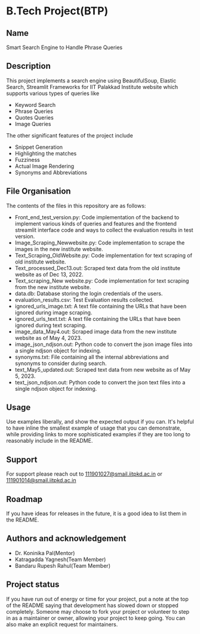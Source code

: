 # B.Tech Project(BTP)

## Name
Smart Search Engine to Handle Phrase Queries

## Description
This project implements a search engine using BeautifulSoup, Elastic Search, Streamlit Frameworks for IIT Palakkad Institute website which supports various types of queries like
- Keyword Search
- Phrase Queries
- Quotes Queries
- Image Queries

The other significant features of the project include
- Snippet Generation
- Highlighting the matches
- Fuzziness
- Actual Image Rendering
- Synonyms and Abbreviations

## File Organisation

The contents of the files in this repository are as follows:
- Front_end_test_version.py: Code implementation of the backend to implement various kinds of queries and features and the frontend streamlit interface code and ways to collect the evaluation results in test version.
- Image_Scraping_Newwebsite.py: Code implementation to scrape the images in the new institute website.
- Text_Scraping_OldWebsite.py: Code implementation for text scraping of old institute website.
- Text_processed_Dec13.out: Scraped text data from the old institute website as of Dec 13, 2022.
- Text_scraping_New website.py: Code implementation for text scraping from the new institute website.
- data.db: Database storing the login credentials of the users.
- evaluation_results.csv: Test Evaluation results collected.
- ignored_urls_image.txt: A text file containing the URLs that have been ignored during image scraping.
- ignored_urls_text.txt: A text file containing the URLs that have been ignored during text scraping.
- image_data_May4.out: Scraped image data from the new institute website as of May 4, 2023.
- image_json_ndjson.out: Python code to convert the json image files into a single ndjson object for indexing.
- synonyms.txt: File containing all the internal abbreviations and synonyms to consider during search.
- text_May5_updated.out: Scraped text data from new website as of May 5, 2023.
- text_json_ndjson.out: Python code to convert the json text files into a single ndjson object for indexing.


## Usage
Use examples liberally, and show the expected output if you can. It's helpful to have inline the smallest example of usage that you can demonstrate, while providing links to more sophisticated examples if they are too long to reasonably include in the README.

## Support
For support please reach out to 111901027@smail.iitpkd.ac.in or 111901014@smail.iitpkd.ac.in

## Roadmap
If you have ideas for releases in the future, it is a good idea to list them in the README.


## Authors and acknowledgement

- Dr. Koninika Pal(Mentor)
- Katragadda Yagnesh(Team Member)
- Bandaru Rupesh Rahul(Team Member)


## Project status
If you have run out of energy or time for your project, put a note at the top of the README saying that development has slowed down or stopped completely. Someone may choose to fork your project or volunteer to step in as a maintainer or owner, allowing your project to keep going. You can also make an explicit request for maintainers.
